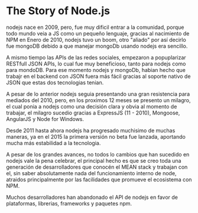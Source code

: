 # The Story of Node.js

nodejs nace en 2009, pero, fue muy dificil entrar a la comunidad, porque todo mundo veia a JS como un pequeño lenguaje, gracias al nacimiento de NPM en Enero de 2010, nodejs tuvo un boom, otro "aliado" por así decirlo fue mongoDB debido a que manejar mongoDb usando nodejs era sencillo.

A mismo tiempo las APIs de las redes sociales, empezaron a popuplarizar RESTfull JSON APIs, lo cual fue muy beneficioso, tanto para nodejs como para mondoDB. Para ese momento nodejs y mongoDb, habian hecho que trabajr en el backend con JSON fuera más fácil gracias al soporte nativo de JSON que estas dos tecnologias tenian.

A pesar de lo anterior nodejs seguia presentando una gran resistencia para mediados del 2010, pero, en los proximos 12 meses se presento un milagro, el cual ponia a nodejs como una decisión clara y obvia al momento de trabajar, el milagro sucedio gracias a ExpressJS (11 - 2010), Mongoose, AngularJS y Node for Windows.

Desde 2011 hasta ahora nodejs ha progresado muchisimo de muchas maneras, ya en el 2015 la primera versión no beta fue lanzada, aportando mucha más estabilidad a la tecnologia.

A pesar de los grandes avances, no todos lo cambios que han sucedido en nodejs vale la pena celebrar, el principal hecho es que se creo toda una generación de desarrolladores que conocén el MEAN stack y trabajan con el, sin saber absolutamente nada del funcionamiento interno de node, atraidos principalmente por las facilidades que promueve el ecosistema con NPM.

Muchos desarrolladores han abandonado el API de nodejs en favor de plataformas, librerias, frameworks y paquetes npm.